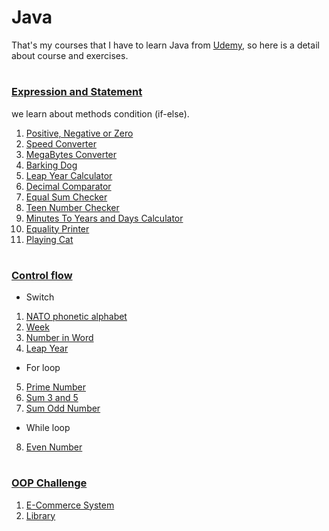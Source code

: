 # Java

That's my courses that I have to learn Java from [Udemy](https://www.udemy.com/), so here is a detail about course and exercises.

#

### [Expression and Statement](./Day-02-expression-statement/README.md)

we learn about methods condition (if-else).

1. [Positive, Negative or Zero](./Day-02-expression-statement/src/PositiveNegativeZero.java)
2. [Speed Converter](./Day-02-expression-statement/src/SpeedConverter.java)
3. [MegaBytes Converter](./Day-02-expression-statement/src/MegaBytesConverter.java)
4. [Barking Dog](./Day-02-expression-statement/src/BarkingDog.java)
5. [Leap Year Calculator](./Day-02-expression-statement/src/LeapYear.java)
6. [Decimal Comparator](./Day-02-expression-statement/src/DecimalComparator.java)
7. [Equal Sum Checker](./Day-02-expression-statement/src/EqualSumChecker.java)
8. [Teen Number Checker](./Day-02-expression-statement/src/TeenNumberChecker.java)
9. [Minutes To Years and Days Calculator](./Day-02-expression-statement/src/MinutesToYearsDaysCalculator.java)
10. [Equality Printer](./Day-02-expression-statement/src/IntEqualityPrinter.java)
11. [Playing Cat](./Day-02-expression-statement/src/PlayingCat.java)

#

### [Control flow](./Day-03-constrol-flow/README.md)

- Switch

1. [NATO phonetic alphabet](./Day-03-constrol-flow/src/challenge_switch_case/Main.java)
2. [Week](./Day-03-constrol-flow/src/challenge_switch_case/Week.java)
3. [Number in Word](./Day-03-constrol-flow/src/challenge_switch_case/printNumberInWord.java)
4. [Leap Year](./Day-03-constrol-flow/src/challenge_switch_case/NumberOfDayInMonthWithLeapYear.java)

- For loop

5. [Prime Number](./Day-03-constrol-flow/src/loop_challenge/PrimeNumber.java)
6. [Sum 3 and 5 ](./Day-03-constrol-flow/src/loop_challenge/Sum3And5.java)
7. [Sum Odd Number](./Day-03-constrol-flow/src/loop_challenge/SumODD.java)

- While loop

8. [Even Number](./Day-03-constrol-flow/src/while_loop_challenge/EvenNumber.java)
#

### [OOP Challenge](./Day-02-expression-statement/README.md)

1. [E-Commerce System](./Day-12-OOP/src/ecommerce_system/Main.java)
2. [Library](./Day-12-OOP/src/library/Main.java)

